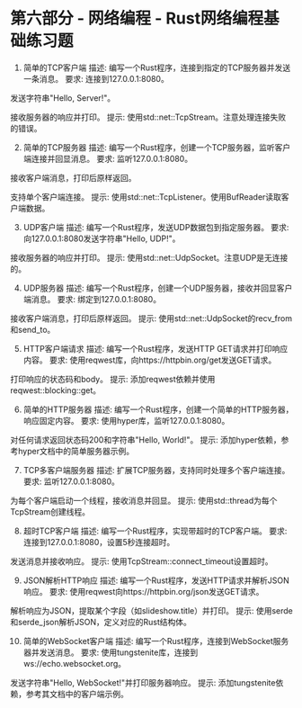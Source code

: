# 第六部分 - 网络编程 - Rust网络编程基础练习题

1. 简单的TCP客户端
描述: 编写一个Rust程序，连接到指定的TCP服务器并发送一条消息。
要求:
连接到127.0.0.1:8080。

发送字符串"Hello, Server!"。

接收服务器的响应并打印。
提示: 使用std::net::TcpStream。注意处理连接失败的错误。

2. 简单的TCP服务器
描述: 编写一个Rust程序，创建一个TCP服务器，监听客户端连接并回显消息。
要求:
监听127.0.0.1:8080。

接收客户端消息，打印后原样返回。

支持单个客户端连接。
提示: 使用std::net::TcpListener。使用BufReader读取客户端数据。

3. UDP客户端
描述: 编写一个Rust程序，发送UDP数据包到指定服务器。
要求:
向127.0.0.1:8080发送字符串"Hello, UDP!"。

接收服务器的响应并打印。
提示: 使用std::net::UdpSocket。注意UDP是无连接的。

4. UDP服务器
描述: 编写一个Rust程序，创建一个UDP服务器，接收并回显客户端消息。
要求:
绑定到127.0.0.1:8080。

接收客户端消息，打印后原样返回。
提示: 使用std::net::UdpSocket的recv_from和send_to。

5. HTTP客户端请求
描述: 编写一个Rust程序，发送HTTP GET请求并打印响应内容。
要求:
使用reqwest库，向https://httpbin.org/get发送GET请求。

打印响应的状态码和body。
提示: 添加reqwest依赖并使用reqwest::blocking::get。

6. 简单的HTTP服务器
描述: 编写一个Rust程序，创建一个简单的HTTP服务器，响应固定内容。
要求:
使用hyper库，监听127.0.0.1:8080。

对任何请求返回状态码200和字符串"Hello, World!"。
提示: 添加hyper依赖，参考hyper文档中的简单服务器示例。

7. TCP多客户端服务器
描述: 扩展TCP服务器，支持同时处理多个客户端连接。
要求:
监听127.0.0.1:8080。

为每个客户端启动一个线程，接收消息并回显。
提示: 使用std::thread为每个TcpStream创建线程。

8. 超时TCP客户端
描述: 编写一个Rust程序，实现带超时的TCP客户端。
要求:
连接到127.0.0.1:8080，设置5秒连接超时。

发送消息并接收响应。
提示: 使用TcpStream::connect_timeout设置超时。

9. JSON解析HTTP响应
描述: 编写一个Rust程序，发送HTTP请求并解析JSON响应。
要求:
使用reqwest向https://httpbin.org/json发送GET请求。

解析响应为JSON，提取某个字段（如slideshow.title）并打印。
提示: 使用serde和serde_json解析JSON，定义对应的Rust结构体。

10. 简单的WebSocket客户端
描述: 编写一个Rust程序，连接到WebSocket服务器并发送消息。
要求:
使用tungstenite库，连接到ws://echo.websocket.org。

发送字符串"Hello, WebSocket!"并打印服务器响应。
提示: 添加tungstenite依赖，参考其文档中的客户端示例。
